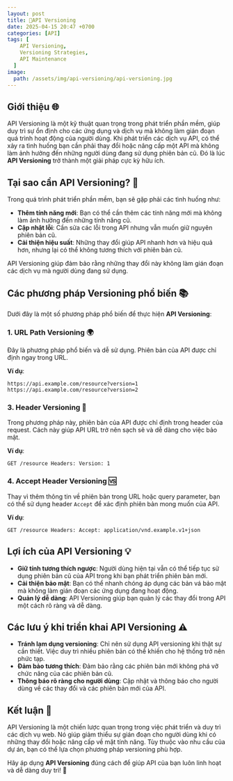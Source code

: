 ```yaml
---
layout: post
title: 🚀API Versioning
date: 2025-04-15 20:47 +0700
categories: [API]
tags: [
    API Versioning,
    Versioning Strategies,
    API Maintenance
  ]
image:
  path: /assets/img/api-versioning/api-versioning.jpg
---
```


## Giới thiệu 🌐

API Versioning là một kỹ thuật quan trọng trong phát triển phần mềm, giúp duy trì sự ổn định cho các ứng dụng và dịch vụ mà không làm gián đoạn quá trình hoạt động của người dùng. Khi phát triển các dịch vụ API, có thể xảy ra tình huống bạn cần phải thay đổi hoặc nâng cấp một API mà không làm ảnh hưởng đến những người dùng đang sử dụng phiên bản cũ. Đó là lúc **API Versioning** trở thành một giải pháp cực kỳ hữu ích.

## Tại sao cần API Versioning? 🤔

Trong quá trình phát triển phần mềm, bạn sẽ gặp phải các tình huống như:

- **Thêm tính năng mới**: Bạn có thể cần thêm các tính năng mới mà không làm ảnh hưởng đến những tính năng cũ.
- **Cập nhật lỗi**: Cần sửa các lỗi trong API nhưng vẫn muốn giữ nguyên phiên bản cũ.
- **Cải thiện hiệu suất**: Những thay đổi giúp API nhanh hơn và hiệu quả hơn, nhưng lại có thể không tương thích với phiên bản cũ.

API Versioning giúp đảm bảo rằng những thay đổi này không làm gián đoạn các dịch vụ mà người dùng đang sử dụng.

## Các phương pháp Versioning phổ biến 📚

Dưới đây là một số phương pháp phổ biến để thực hiện **API Versioning**:

### 1. **URL Path Versioning** 🌍

Đây là phương pháp phổ biến và dễ sử dụng. Phiên bản của API được chỉ định ngay trong URL.

**Ví dụ**:

```
https://api.example.com/resource?version=1 https://api.example.com/resource?version=2
```

### 3. **Header Versioning** 🧾

Trong phương pháp này, phiên bản của API được chỉ định trong header của request. Cách này giúp API URL trở nên sạch sẽ và dễ dàng cho việc bảo mật.

**Ví dụ**:

```
GET /resource Headers: Version: 1
```

### 4. **Accept Header Versioning** 🆚

Thay vì thêm thông tin về phiên bản trong URL hoặc query parameter, bạn có thể sử dụng header `Accept` để xác định phiên bản mong muốn của API.

**Ví dụ**:

```
GET /resource Headers: Accept: application/vnd.example.v1+json
```

## Lợi ích của API Versioning 💡

- **Giữ tính tương thích ngược**: Người dùng hiện tại vẫn có thể tiếp tục sử dụng phiên bản cũ của API trong khi bạn phát triển phiên bản mới.
- **Cải thiện bảo mật**: Bạn có thể nhanh chóng áp dụng các bản vá bảo mật mà không làm gián đoạn các ứng dụng đang hoạt động.
- **Quản lý dễ dàng**: API Versioning giúp bạn quản lý các thay đổi trong API một cách rõ ràng và dễ dàng.

## Các lưu ý khi triển khai API Versioning ⚠️

- **Tránh lạm dụng versioning**: Chỉ nên sử dụng API versioning khi thật sự cần thiết. Việc duy trì nhiều phiên bản có thể khiến cho hệ thống trở nên phức tạp.
- **Đảm bảo tương thích**: Đảm bảo rằng các phiên bản mới không phá vỡ chức năng của các phiên bản cũ.
- **Thông báo rõ ràng cho người dùng**: Cập nhật và thông báo cho người dùng về các thay đổi và các phiên bản mới của API.

## Kết luận 🎯

API Versioning là một chiến lược quan trọng trong việc phát triển và duy trì các dịch vụ web. Nó giúp giảm thiểu sự gián đoạn cho người dùng khi có những thay đổi hoặc nâng cấp về mặt tính năng. Tùy thuộc vào nhu cầu của dự án, bạn có thể lựa chọn phương pháp versioning phù hợp.

Hãy áp dụng **API Versioning** đúng cách để giúp API của bạn luôn linh hoạt và dễ dàng duy trì! 🚀
